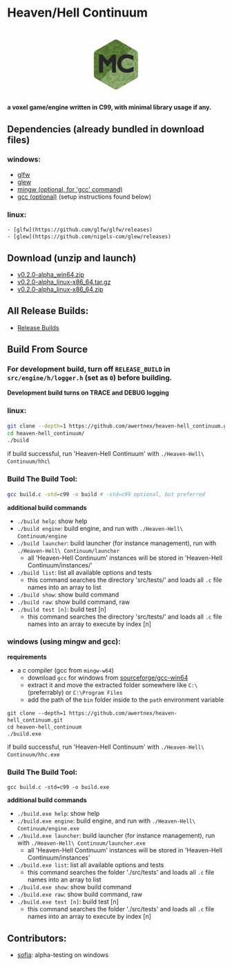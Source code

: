 # Heaven/Hell Continuum

<h1 align="center">
  <img src="resources/logo/128x128.png" alt="Heaven-Hell Continuum">
</h1>

**a voxel game/engine written in C99, with minimal library usage if any.**

## Dependencies (already bundled in download files)
### windows:
- [glfw](https://github.com/glfw/glfw/releases)
- [glew](https://github.com/nigels-com/glew/releases)
- [mingw (optional, for 'gcc' command)](https://www.mingw-w64.org/downloads/)
- [gcc (optional)](https://www.sourceforge.net/projects/gcc-win64/) (setup instructions found below)

### linux:
    - [glfw](https://github.com/glfw/glfw/releases)
    - [glew](https://github.com/nigels-com/glew/releases)


## Download (unzip and launch)
- [v0.2.0-alpha_win64.zip](https://github.com/awertnex/heaven-hell_continuum/releases/download/v0.2.0-alpha/heaven-hell_continuum_v0.2.0-alpha_win64.zip)
- [v0.2.0-alpha_linux-x86_64.tar.gz](https://github.com/awertnex/heaven-hell_continuum/releases/download/v0.2.0-alpha/heaven-hell_continuum_v0.2.0-alpha_linux-x86_64.tar.gz)
- [v0.2.0-alpha_linux-x86_64.zip](https://github.com/awertnex/heaven-hell_continuum/releases/download/v0.2.0-alpha/heaven-hell_continuum_v0.2.0-alpha_linux-x86_64.zip)

## All Release Builds:
- [Release Builds](https://github.com/awertnex/heaven-hell_continuum/blob/main/RELEASE_BUILDS.md)


## Build From Source

### For development build, turn off `RELEASE_BUILD` in `src/engine/h/logger.h` (set as `0`) before building.
**Development build turns on TRACE and DEBUG logging**

### linux:

```bash
git clone --depth=1 https://github.com/awertnex/heaven-hell_continuum.git
cd heaven-hell_continuum/
./build
```
if build successful, run 'Heaven-Hell Continuum' with `./Heaven-Hell\ Continuum/hhc`\

### Build The Build Tool:
```bash
gcc build.c -std=c99 -o build # -std=c99 optional, but preferred
```

**additional build commands**
- `./build help`: show help
- `./build engine`: build engine, and run with `./Heaven-Hell\ Continuum/engine`
- `./build launcher`: build launcher (for instance management), run with `./Heaven-Hell\ Continuum/launcher`
    - all 'Heaven-Hell Continuum' instances will be stored in 'Heaven-Hell Continuum/instances/'
- `./build list`: list all available options and tests
    - this command searches the directory 'src/tests/' and loads all `.c` file names into an array to list
- `./build show`: show build command
- `./build raw`: show build command, raw
- `./build test [n]`: build test [n]
    - this command searches the directory 'src/tests/' and loads all `.c` file names into an array to execute by index [n]


### windows (using mingw and gcc):

**requirements**
- a c compiler (gcc from `mingw-w64`)
    - download `gcc` for windows from [sourceforge/gcc-win64](https://www.sourceforge.net/projects/gcc-win64/)
    - extract it and move the extracted folder somewhere like `C:\` (preferrably) or `C:\Program Files`
    - add the path of the `bin` folder inside to the `path` environment variable

```command
git clone --depth=1 https://github.com/awertnex/heaven-hell_continuum.git
cd heaven-hell_continuum
./build.exe
```
if build successful, run 'Heaven-Hell Continuum' with `./Heaven-Hell\ Continuum/hhc.exe`

### Build The Build Tool:
```command
gcc build.c -std=c99 -o build.exe
```

**additional build commands**
- `./build.exe help`: show help
- `./build.exe engine`: build engine, and run with `./Heaven-Hell\ Continuum/engine.exe`
- `./build.exe launcher`: build launcher (for instance management), run with `./Heaven-Hell\ Continuum/launcher.exe`
    - all 'Heaven-Hell Continuum' instances will be stored in 'Heaven-Hell Continuum/instances'
- `./build.exe list`: list all available options and tests
    - this command searches the folder './src/tests' and loads all `.c` file names into an array to list
- `./build.exe show`: show build command
- `./build.exe raw`: show build command, raw
- `./build.exe test [n]`: build test [n]
    - this command searches the folder './src/tests' and loads all `.c` file names into an array to execute by index [n]

## Contributors:
- [sofia](https://github.com/EdgySofia666): alpha-testing on windows

